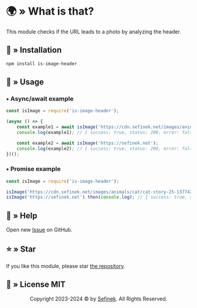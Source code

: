 # 🌍 » What is that?
This module checks if the URL leads to a photo by analyzing the header.

## 🤔 » Installation
```bash
npm install is-image-header
````

## 📝 » Usage
### • Async/await example
```js
const isImage = require('is-image-header');

(async () => {
    const example1 = await isImage('https://cdn.sefinek.net/images/animals/cat/cat-story-25-1377426-min.jpg');
    console.log(example1); // { success: true, status: 200, error: false, isImage: true }

    const example2 = await isImage('https://sefinek.net');
    console.log(example2); // { success: true, status: 200, error: false, isImage: false }
})();
```

### • Promise example
```js
const isImage = require('is-image-header');

isImage('https://cdn.sefinek.net/images/animals/cat/cat-story-25-1377426-min.jpg').then(console.log); // { success: true, status: 200, error: false, isImage: true }
isImage('https://sefinek.net').then(console.log); // { success: true, status: 200, error: false, isImage: false }
```

## 🤝 » Help
Open new [Issue](https://github.com/sefinek24/is-image-header/issues/new/choose) on GitHub.

## ⭐ » Star
If you like this module, please star [the repository](https://github.com/sefinek24/random-cat-img).

## 📜 » License MIT
<div align="center">
    Copyright 2023-2024 © by <a href="https://sefinek.net">Sefinek</a>. All Rights Reserved.
</div>
